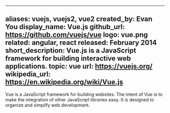 
---
aliases: vuejs, vuejs2, vue2
created_by: Evan You
display_name: Vue.js
github_url: https://github.com/vuejs/vue
logo: vue.png
related: angular, react
released: February 2014
short_description: Vue.js is a JavaScript framework for building interactive web applications.
topic: vue
url: https://vuejs.org/
wikipedia_url: https://en.wikipedia.org/wiki/Vue.js
---
Vue is a JavaScript framework for building websites. The intent of Vue is to make the integration of other JavaScript libraries easy. It is designed to organize and simplify web development.
